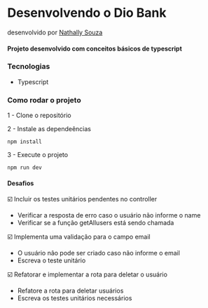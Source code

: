 # Desenvolvendo o Dio Bank
desenvolvido por [Nathally Souza](https://github.com/nathyts)

#### Projeto desenvolvido com conceitos básicos de typescript

### Tecnologias
- Typescript

### Como rodar o projeto

1 - Clone o repositório

2 - Instale as dependeências
    
    npm install

3 - Execute o projeto

    npm run dev

#### Desafios
☑️ Incluir os testes unitários pendentes no controller
  - Verificar a resposta de erro caso o usuário não informe o name
  - Verificar se a função getAllusers está sendo chamada

☑️ Implementa uma validação para o campo email
  - O usuário nâo pode ser criado caso não informe o email
  - Escreva o teste unitário

☑️ Refatorar e implementar a rota para deletar o usuário
  - Refatore a rota para deletar usuários
  - Escreva os testes unitários necessários

